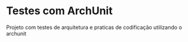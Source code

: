 # Testes com ArchUnit
Projeto com testes de arquitetura e praticas de codificação utilizando o archunit



